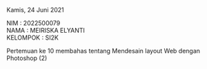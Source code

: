 Kamis, 24 Juni 2021<br>

NIM : 2022500079<br>
NAMA : MEIRISKA ELYANTI<br>
KELOMPOK : SI2K<br>

Pertemuan ke 10 membahas tentang Mendesain layout Web dengan Photoshop (2)
